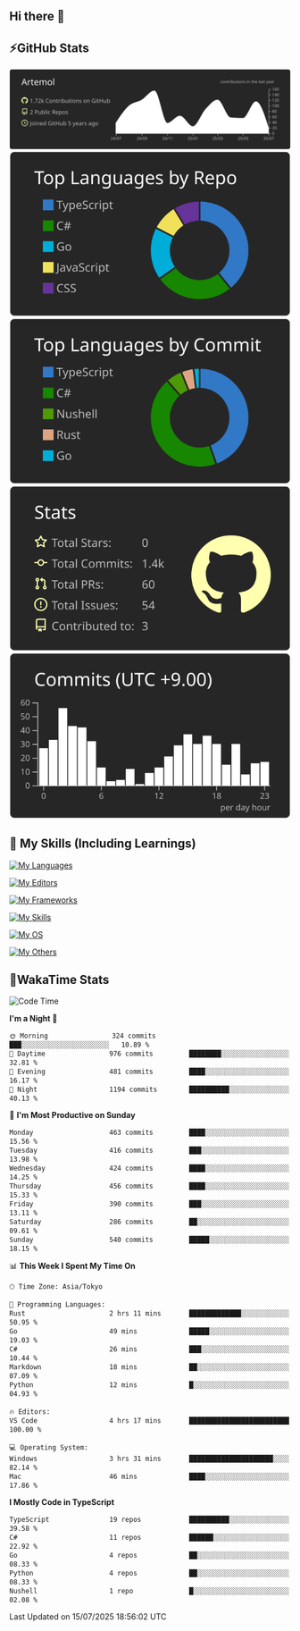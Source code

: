 ## Hi there 👋
<!--
**Artemol/Artemol** is a ✨ _special_ ✨ repository because its `README.md` (this file) appears on your GitHub profile.

Here are some ideas to get you started:

- 🔭 I’m currently working on ...
- 🌱 I’m currently learning ...
- 👯 I’m looking to collaborate on ...
- 🤔 I’m looking for help with ...
- 💬 Ask me about ...
- 📫 How to reach me: ...
- 😄 Pronouns: ...
- ⚡ Fun fact: ...
-->

## ⚡GitHub Stats
[![](https://raw.githubusercontent.com/Artemol/Artemol/main/profile-summary-card-output/apprentice/0-profile-details.svg)](https://github.com/vn7n24fzkq/github-profile-summary-cards)
[![](https://raw.githubusercontent.com/Artemol/Artemol/main/profile-summary-card-output/apprentice/1-repos-per-language.svg)](https://github.com/vn7n24fzkq/github-profile-summary-cards) [![](https://raw.githubusercontent.com/Artemol/Artemol/main/profile-summary-card-output/apprentice/2-most-commit-language.svg)](https://github.com/vn7n24fzkq/github-profile-summary-cards)
[![](https://raw.githubusercontent.com/Artemol/Artemol/main/profile-summary-card-output/apprentice/3-stats.svg)](https://github.com/vn7n24fzkq/github-profile-summary-cards) [![](https://raw.githubusercontent.com/Artemol/Artemol/main/profile-summary-card-output/apprentice/4-productive-time.svg)](https://github.com/vn7n24fzkq/github-profile-summary-cards)

## 🌱 My Skills (Including Learnings)

<!--
### Languages
-->
[![My Languages](https://skillicons.dev/icons?i=ts,py,cs,dotnet,rust,go,c,matlab,css)](https://skillicons.dev)

<!--
### Editors
-->
[![My Editors](https://skillicons.dev/icons?i=vscode,neovim,vim,visualstudio,idea)](https://skillicons.dev)

<!--
### Frameworks
-->
[![My Frameworks](https://skillicons.dev/icons?i=react,nestjs,vite,tailwind,tauri,electron,remix,nextjs,fastapi)](https://skillicons.dev)

<!--
### Tools
-->
[![My Skills](https://skillicons.dev/icons?i=git,nodejs,docker,unity,postman,bun,discord,cloudflare,bash,prometheus,grafana,obsidian)](https://skillicons.dev)

<!--
### OS
-->
[![My OS](https://skillicons.dev/icons?i=windows,ubuntu)](https://skillicons.dev)

<!--
### Others
-->
[![My Others](https://skillicons.dev/icons?i=github,raspberrypi,gcp)](https://skillicons.dev)

## 💬WakaTime Stats
<!--START_SECTION:waka-->
![Code Time](http://img.shields.io/badge/Code%20Time-579%20hrs%2043%20mins-blue)

**I'm a Night 🦉** 

```text
🌞 Morning                324 commits         ███░░░░░░░░░░░░░░░░░░░░░░   10.89 % 
🌆 Daytime                976 commits         ████████░░░░░░░░░░░░░░░░░   32.81 % 
🌃 Evening                481 commits         ████░░░░░░░░░░░░░░░░░░░░░   16.17 % 
🌙 Night                  1194 commits        ██████████░░░░░░░░░░░░░░░   40.13 % 
```
📅 **I'm Most Productive on Sunday** 

```text
Monday                   463 commits         ████░░░░░░░░░░░░░░░░░░░░░   15.56 % 
Tuesday                  416 commits         ███░░░░░░░░░░░░░░░░░░░░░░   13.98 % 
Wednesday                424 commits         ████░░░░░░░░░░░░░░░░░░░░░   14.25 % 
Thursday                 456 commits         ████░░░░░░░░░░░░░░░░░░░░░   15.33 % 
Friday                   390 commits         ███░░░░░░░░░░░░░░░░░░░░░░   13.11 % 
Saturday                 286 commits         ██░░░░░░░░░░░░░░░░░░░░░░░   09.61 % 
Sunday                   540 commits         █████░░░░░░░░░░░░░░░░░░░░   18.15 % 
```


📊 **This Week I Spent My Time On** 

```text
🕑︎ Time Zone: Asia/Tokyo

💬 Programming Languages: 
Rust                     2 hrs 11 mins       █████████████░░░░░░░░░░░░   50.95 % 
Go                       49 mins             █████░░░░░░░░░░░░░░░░░░░░   19.03 % 
C#                       26 mins             ███░░░░░░░░░░░░░░░░░░░░░░   10.44 % 
Markdown                 18 mins             ██░░░░░░░░░░░░░░░░░░░░░░░   07.09 % 
Python                   12 mins             █░░░░░░░░░░░░░░░░░░░░░░░░   04.93 % 

🔥 Editors: 
VS Code                  4 hrs 17 mins       █████████████████████████   100.00 % 

💻 Operating System: 
Windows                  3 hrs 31 mins       █████████████████████░░░░   82.14 % 
Mac                      46 mins             ████░░░░░░░░░░░░░░░░░░░░░   17.86 % 
```

**I Mostly Code in TypeScript** 

```text
TypeScript               19 repos            ██████████░░░░░░░░░░░░░░░   39.58 % 
C#                       11 repos            ██████░░░░░░░░░░░░░░░░░░░   22.92 % 
Go                       4 repos             ██░░░░░░░░░░░░░░░░░░░░░░░   08.33 % 
Python                   4 repos             ██░░░░░░░░░░░░░░░░░░░░░░░   08.33 % 
Nushell                  1 repo              █░░░░░░░░░░░░░░░░░░░░░░░░   02.08 % 
```




 Last Updated on 15/07/2025 18:56:02 UTC
<!--END_SECTION:waka-->
